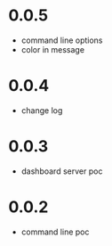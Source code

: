 # 0.0.5

- command line options
- color in message

# 0.0.4 

- change log

# 0.0.3

- dashboard server poc

# 0.0.2

- command line poc